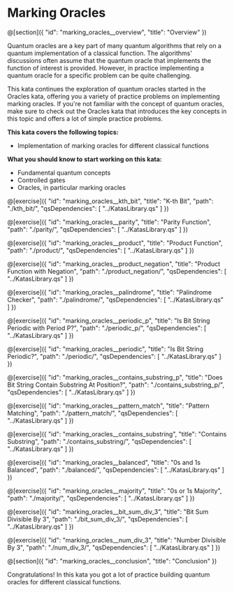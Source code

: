 # Marking Oracles

@[section]({
    "id": "marking_oracles__overview",
    "title": "Overview"
})

Quantum oracles are a key part of many quantum algorithms that rely on a quantum implementation of a classical function. The algorithms' discussions often assume that the quantum oracle that implements the function of interest is provided.
However, in practice implementing a quantum oracle for a specific problem can be quite challenging.

This kata continues the exploration of quantum oracles started in the Oracles kata, offering you a variety of practice problems on implementing marking oracles. If you're not familiar with the concept of quantum oracles, make sure to check out the Oracles kata that introduces the key concepts in this topic and offers a lot of simple practice problems.

**This kata covers the following topics:**

- Implementation of marking oracles for different classical functions

**What you should know to start working on this kata:**

- Fundamental quantum concepts
- Controlled gates
- Oracles, in particular marking oracles

@[exercise]({
    "id": "marking_oracles__kth_bit",
    "title": "K-th Bit",
    "path": "./kth_bit/",
    "qsDependencies": [
        "../KatasLibrary.qs"
    ]
})

@[exercise]({
    "id": "marking_oracles__parity",
    "title": "Parity Function",
    "path": "./parity/",
    "qsDependencies": [
        "../KatasLibrary.qs"
    ]
})

@[exercise]({
    "id": "marking_oracles__product",
    "title": "Product Function",
    "path": "./product/",
    "qsDependencies": [
        "../KatasLibrary.qs"
    ]
})

@[exercise]({
    "id": "marking_oracles__product_negation",
    "title": "Product Function with Negation",
    "path": "./product_negation/",
    "qsDependencies": [
        "../KatasLibrary.qs"
    ]
})

@[exercise]({
    "id": "marking_oracles__palindrome",
    "title": "Palindrome Checker",
    "path": "./palindrome/",
    "qsDependencies": [
        "../KatasLibrary.qs"
    ]
})

@[exercise]({
    "id": "marking_oracles__periodic_p",
    "title": "Is Bit String Periodic with Period P?",
    "path": "./periodic_p/",
    "qsDependencies": [
        "../KatasLibrary.qs"
    ]
})

@[exercise]({
    "id": "marking_oracles__periodic",
    "title": "Is Bit String Periodic?",
    "path": "./periodic/",
    "qsDependencies": [
        "../KatasLibrary.qs"
    ]
})

@[exercise]({
    "id": "marking_oracles__contains_substring_p",
    "title": "Does Bit String Contain Substring At Position?",
    "path": "./contains_substring_p/",
    "qsDependencies": [
        "../KatasLibrary.qs"
    ]
})

@[exercise]({
    "id": "marking_oracles__pattern_match",
    "title": "Pattern Matching",
    "path": "./pattern_match/",
    "qsDependencies": [
        "../KatasLibrary.qs"
    ]
})

@[exercise]({
    "id": "marking_oracles__contains_substring",
    "title": "Contains Substring",
    "path": "./contains_substring/",
    "qsDependencies": [
        "../KatasLibrary.qs"
    ]
})

@[exercise]({
    "id": "marking_oracles__balanced",
    "title": "0s and 1s Balanced",
    "path": "./balanced/",
    "qsDependencies": [
        "../KatasLibrary.qs"
    ]
})

@[exercise]({
    "id": "marking_oracles__majority",
    "title": "0s or 1s Majority",
    "path": "./majority/",
    "qsDependencies": [
        "../KatasLibrary.qs"
    ]
})

@[exercise]({
    "id": "marking_oracles__bit_sum_div_3",
    "title": "Bit Sum Divisible By 3",
    "path": "./bit_sum_div_3/",
    "qsDependencies": [
        "../KatasLibrary.qs"
    ]
})

@[exercise]({
    "id": "marking_oracles__num_div_3",
    "title": "Number Divisible By 3",
    "path": "./num_div_3/",
    "qsDependencies": [
        "../KatasLibrary.qs"
    ]
})

@[section]({
    "id": "marking_oracles__conclusion",
    "title": "Conclusion"
})

Congratulations! In this kata you got a lot of practice building quantum oracles for different classical functions.
